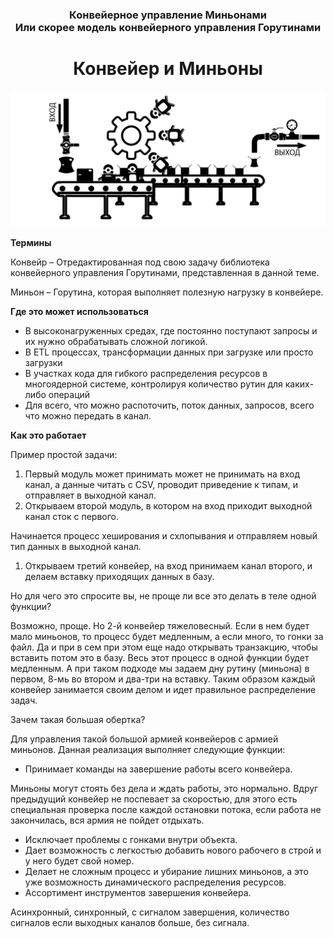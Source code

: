 <h3 align="center">Конвейерное управление Миньонами<br>
Или скорее модель конвейерного управления Горутинами </h3>
<h1 align="center"> Конвейер и Миньоны</h1>
<p align="center">
  <img src="./Conveer.png" width="550" alt="accessibility text">
</p>

**Термины**

Конвейр – Отредактированная под свою задачу библиотека конвейерного управления Горутинами, представленная в данной теме.

Миньон – Горутина, которая выполняет полезную нагрузку в конвейере.

**Где это может использоваться**

- В высоконагруженных средах, где постоянно поступают запросы и их нужно обрабатывать сложной логикой.
- В ETL процессах, трансформации данных при загрузке или просто загрузки
- В участках кода для гибкого распределения ресурсов в многоядерной системе, контролируя количество рутин для каких-либо операций
- Для всего, что можно распоточить, поток данных, запросов, всего что можно передать в канал.

**Как это работает**

Пример простой задачи:

1. Первый модуль может принимать может не принимать на вход канал, а данные читать с CSV, проводит приведение к типам, и отправляет в выходной канал.
2. Открываем второй модуль, в котором на вход приходит выходной канал сток с первого.

Начинается процесс хеширования и схлопывания и отправляем новый тип данных в выходной канал.

1. Открываем третий конвейер, на вход принимаем канал второго, и делаем вставку приходящих данных в базу.

Но для чего это спросите вы, не проще ли все это делать в теле одной функции?

Возможно, проще. Но 2-й конвейер тяжеловесный. Если в нем будет мало миньонов, то процесс будет медленным, а если много, то гонки за файл. Да и при в сем при этом еще надо открывать транзакцию, чтобы вставить потом это в базу. Весь этот процесс в одной функции будет медленным. А при таком подходе мы задаем дну рутину (миньона) в первом, 8-мь во втором и два-три на вставку. Таким образом каждый конвейер занимается своим делом и идет правильное распределение задач.

Зачем такая большая обертка?

Для управления такой большой армией конвейеров с армией миньонов. Данная реализация выполняет следующие функции:

- Принимает команды на завершение работы всего конвейера.

Миньоны могут стоять без дела и ждать работы, это нормально. Вдруг предыдущий конвейер не поспевает за скоростью, для этого есть специальная проверка после каждой остановки потока, если работа не закончилась, вся армия не пойдет отдыхать.

- Исключает проблемы с гонками внутри объекта.
- Дает возможность с легкостью добавить нового рабочего в строй и у него будет свой номер.
- Делает не сложным процесс и убирание лишних миньонов, а это уже возможность динамического распределения ресурсов.
- Ассортимент инструментов завершения конвейера.

Асинхронный, синхронный, с сигналом завершения, количество сигналов если выходных каналов больше, без сигнала.
